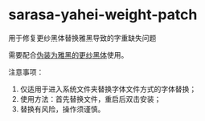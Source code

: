 # sarasa-yahei-weight-patch

用于修复更纱黑体替换雅黑导致的字重缺失问题

需要配合[伪装为雅黑的更纱黑体](https://github.com/codehz/YaHei-Build)使用。

注意事项：

1. 仅适用于进入系统文件夹替换字体文件方式的字体替换；
2. 使用方法：首先替换文件，重启后双击安装；
3. 替换有风险，操作须谨慎。
